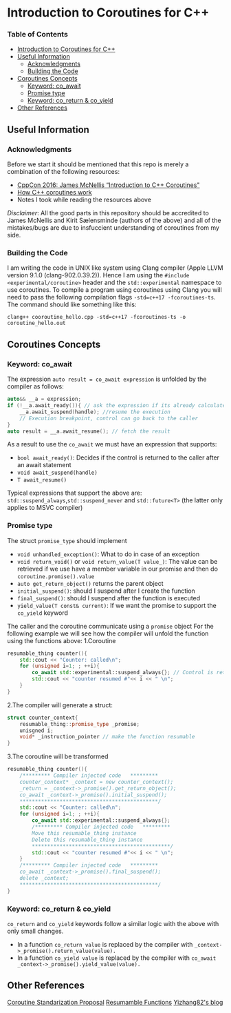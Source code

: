 # Introduction to Coroutines for C++

### Table of Contents

- [Introduction to Coroutines for C++](#introduction-to-coroutines-for-c)
- [Useful Information](#useful-information)
    - [Acknowledgments](#acknowledgments)
    - [Building the Code](#building-the-code)
- [Coroutines Concepts](#coroutines-concepts)
    - [Keyword: co_await](#keyword-co_await)
    - [Promise type](#promise-type)
    - [Keyword: co_return & co_yield](#keyword-co_return--co_yield)
- [Other References](#other-references)

## Useful Information
### Acknowledgments

Before we start it should be mentioned that this repo is merely a combination of the following resources:
- [CppCon 2016: James McNellis “Introduction to C++ Coroutines"](https://www.youtube.com/watch?v=ZTqHjjm86Bw&)
- [How C++ coroutines work](https://kirit.com/How%20C%2B%2B%20coroutines%20work)
- Notes I took while reading the resources above

*Disclaimer*: All the good parts in this repository should be accredited to James McNellis and Kirit Sælensminde (authors of the above) and all of the mistakes/bugs are due to insfuccient understanding of coroutines from my side.

### Building the Code

I am writing the code in UNIX like system using Clang compiler (Apple LLVM version 9.1.0 (clang-902.0.39.2)). Hence I am using the `#include <experimental/coroutine>` header and the `std::experimental` namespace to use coroutines. 
To compile a program using coroutines using Clang you will need to pass the following compilation flags `-std=c++17 -fcoroutines-ts`. The command should like something like this:
```
clang++ cooroutine_hello.cpp -std=c++17 -fcoroutines-ts -o coroutine_hello.out
```
## Coroutines Concepts
### Keyword: co_await

The expression `auto result = co_await expression` is unfolded by the compiler as follows:
``` C++
auto&& __a = expression;
if (!__a.await_ready()){ // ask the expression if its already calculated
    __a.await_suspend(handle); //resume the execution
    // Execution breakpoint, control can go back to the caller
}
auto result = __a.await_resume(); // fetch the result
```
As a result to use the `co_await` we must have an expression that supports:
- `bool await_ready()`: Decides if the control is returned to the caller after an await statement
- `void await_suspend(handle)`
-  `T await_resume()`

Typical expressions that support the above are: `std::suspend_always`,`std::suspend_never` and `std::future<T>` (the latter only applies to MSVC compiler)
### Promise type
The struct `promise_type` should implement
-  `void unhandled_exception()`: What to do in case of an exception
-  `void return_void()` or `void return_value(T value_)`: The value can be retrieved if we use have a member variable in our promise and then do `coroutine.promise().value`
-  `auto get_return_object()` returns the parent object
-  `initial_suspend()`: should I suspend after I create the function
-  `final_suspend()`: should I suspend after the function is executed
-  `yield_value(T const& current)`: If we want the promise to support the `co_yield` keyword

The caller and the coroutine communicate using a `promise` object
For the following example we will see how the compiler will unfold the function using the functions above:
1.Coroutine
``` C++
resumable_thing counter(){
    std::cout << "Counter: called\n";
    for (unsigned i=1; ; ++i){
        co_await std::experimental::suspend_always{}; // Control is returned to the caller
        std::cout << "counter resumed #"<< i << " \n";
    }
}
```
2.The compiler will generate a struct:
```C++
struct counter_context{
    resumable_thing::promise_type _promise;
    unisgned i;
    void* _instruction_pointer // make the function resumable
}
```
3.The coroutine will be transformed

``` C++
resumable_thing counter(){
    /********* Compiler injected code   ********* 
    counter_context* _context = new counter_context();
    _return = _context->_promise().get_return_object();
    co_await _context->_promise().initial_suspend();
    *********************************************/
    std::cout << "Counter: called\n";
    for (unsigned i=1; ; ++i){
        co_await std::experimental::suspend_always{};
        /********* Compiler injected code   ********* 
        Move this resumable_thing instance
        Delete this resumable_thing instance
        *********************************************/
        std::cout << "counter resumed #"<< i << " \n";
    }
    /********* Compiler injected code   ********* 
    co_await _context->_promise().final_suspend();
    delete _context;
    *********************************************/
}
```
### Keyword: co_return & co_yield

`co_return` and `co_yield` keywords follow a similar logic with the above with only small changes.
- In a function `co_return value` is replaced by the compiler with `_context->_promise().return_value(value).`
- In a function `co_yield value` is replaced by the compiler with `co_await _context->_promise().yield_value(value).`

## Other References
[Coroutine Standarization Proposal](http://www.open-std.org/jtc1/sc22/wg21/docs/papers/2017/n4680.pdf)
[Resumamble Functions](https://isocpp.org/files/papers/N4402.pdf)
[Yizhang82's blog](http://yizhang82.me/cpp-coroutines-basic-concepts)
